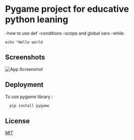 
# Pygame project for educative python leaning 

-how to use def 
-conditions
-scope and global vars
-while

```echo "Hello world```
## Screenshots

![App Screenshot](./capture.jpg)


## Deployment

To use pygame library :
```bash
  pip install pygame
```


## License

[MIT](https://choosealicense.com/licenses/mit/)

